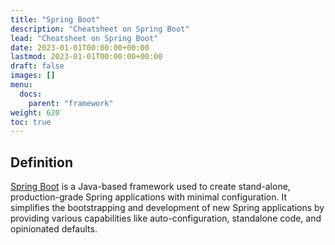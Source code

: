 ```yaml
---
title: "Spring Boot"
description: "Cheatsheet on Spring Boot"
lead: "Cheatsheet on Spring Boot"
date: 2023-01-01T00:00:00+00:00
lastmod: 2023-01-01T00:00:00+00:00
draft: false
images: []
menu:
  docs:
    parent: "framework"
weight: 620
toc: true
---
```


## Definition

[Spring Boot](https://spring.io/) is a Java-based framework used to create stand-alone, production-grade Spring applications with minimal configuration. It simplifies the bootstrapping and development of new Spring applications by providing various capabilities like auto-configuration, standalone code, and opinionated defaults.

